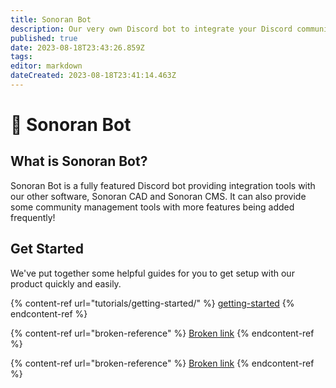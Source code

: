 ```yaml
---
title: Sonoran Bot
description: Our very own Discord bot to integrate your Discord community with our CAD and CMS software.
published: true
date: 2023-08-18T23:43:26.859Z
tags: 
editor: markdown
dateCreated: 2023-08-18T23:41:14.463Z
---
```


# 👋 Sonoran Bot

## What is Sonoran Bot?

Sonoran Bot is a fully featured Discord bot providing integration tools with our other software, Sonoran CAD and Sonoran CMS. It can also provide some community management tools with more features being added frequently!

## Get Started

We've put together some helpful guides for you to get setup with our product quickly and easily.

{% content-ref url="tutorials/getting-started/" %}
[getting-started](tutorials/getting-started/)
{% endcontent-ref %}

{% content-ref url="broken-reference" %}
[Broken link](broken-reference)
{% endcontent-ref %}

{% content-ref url="broken-reference" %}
[Broken link](broken-reference)
{% endcontent-ref %}
